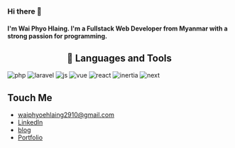 ### Hi there 👋

#### I'm Wai Phyo Hlaing. I'm a Fullstack Web Developer from Myanmar with a strong passion for programming.

<h2 align="center"> 🔭 Languages and Tools</h2>

![php](https://img.shields.io/static/v1?style=flat&logo=php&label=PHP&message=✔️&color=blueviolet)
![laravel](https://img.shields.io/static/v1?style=flat&logo=laravel&label=Laravel&message=✔️&color=red)
![js](https://img.shields.io/static/v1?style=flat&logo=javascript&label=JavaScript&message=✔️&color=yellow)
![vue](https://img.shields.io/static/v1?style=flat&logo=vuejs&label=VueJs&message=✔️&color=green)
![react](https://img.shields.io/static/v1?style=flat&logo=react&label=React&message=✔️&color=violet)
![inertia](https://img.shields.io/static/v1?style=flat&logo=inertia&label=InertiaJs&message=✔️&color=red)
![next](https://img.shields.io/static/v1?style=flat&logo=electron&label=NextJs&message=✔️&color=blue)
## Touch Me
- waiphyoehlaing2910@gmail.com
- [LinkedIn](https://www.linkedin.com/in/waiphyo-hlaing-1b9975227)
- [blog](http://waiphyohlaing.com/)
- [Portfolio](https://waiphyohlaing.vercel.app/)



